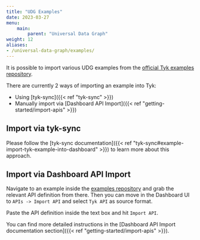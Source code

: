```yaml
---
title: "UDG Examples"
date: 2023-03-27
menu:
    main:
        parent: "Universal Data Graph"
weight: 12
aliases:
- /universal-data-graph/examples/
---
```


It is possible to import various UDG examples from the [official Tyk examples repository](https://github.com/TykTechnologies/tyk-examples).

There are currently 2 ways of importing an example into Tyk:
 - Using [tyk-sync]({{< ref "tyk-sync" >}})
 - Manually import via [Dashboard API Import]({{< ref "getting-started/import-apis" >}})

## Import via tyk-sync
Please follow the [tyk-sync documentation]({{< ref "tyk-sync#example-import-tyk-example-into-dashboard" >}}) to learn more about this approach.

## Import via Dashboard API Import
Navigate to an example inside the [examples repository](https://github.com/TykTechnologies/tyk-examples) and grab the relevant API definition from there.
Then you can move in the Dashboard UI to `APIs -> Import API` and select `Tyk API` as source format.

Paste the API definition inside the text box and hit `Import API`.

You can find more detailed instructions in the [Dashboard API Import documentation section]({{< ref "getting-started/import-apis" >}}).